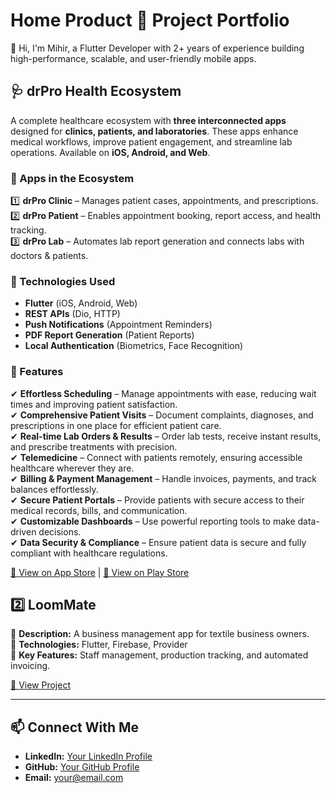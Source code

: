# Home Product 📱 Project Portfolio
👋 Hi, I'm Mihir, a Flutter Developer with 2+ years of experience building high-performance, scalable, and user-friendly mobile apps.

## 🩺 drPro Health Ecosystem

A complete healthcare ecosystem with **three interconnected apps** designed for **clinics, patients, and laboratories**. These apps enhance medical workflows, improve patient engagement, and streamline lab operations. Available on **iOS, Android, and Web**.

### 🚀 Apps in the Ecosystem
1️⃣ **drPro Clinic** – Manages patient cases, appointments, and prescriptions.  
2️⃣ **drPro Patient** – Enables appointment booking, report access, and health tracking.  
3️⃣ **drPro Lab** – Automates lab report generation and connects labs with doctors & patients.  

### 🔧 Technologies Used
- **Flutter** (iOS, Android, Web)
- **REST APIs** (Dio, HTTP)
- **Push Notifications** (Appointment Reminders)
- **PDF Report Generation** (Patient Reports)
- **Local Authentication** (Biometrics, Face Recognition)

### 📌 Features
✔ ****Effortless Scheduling**** – Manage appointments with ease, reducing wait times and improving patient satisfaction.  
✔ ****Comprehensive Patient Visits**** – Document complaints, diagnoses, and prescriptions in one place for efficient patient care.  
✔ ****Real-time Lab Orders & Results**** – Order lab tests, receive instant results, and prescribe treatments with precision.  
✔ ****Telemedicine**** – Connect with patients remotely, ensuring accessible healthcare wherever they are.  
✔ ****Billing & Payment Management**** – Handle invoices, payments, and track balances effortlessly.  
✔ ****Secure Patient Portals**** – Provide patients with secure access to their medical records, bills, and communication.  
✔ ****Customizable Dashboards**** – Use powerful reporting tools to make data-driven decisions.  
✔ ****Data Security & Compliance**** – Ensure patient data is secure and fully compliant with healthcare regulations.  

[🔗 View on App Store](https://apps.apple.com/in/developer/drpro-app-llp/id1760718356)  |  [🔗 View on Play Store](https://play.google.com/store/apps/dev?id=7675011358797900623&hl=en) 




## 2️⃣ LoomMate  
🔹 **Description:** A business management app for textile business owners.  
🔹 **Technologies:** Flutter, Firebase, Provider  
🔹 **Key Features:** Staff management, production tracking, and automated invoicing.  

[🔗 View Project](#)  

---

## 📫 Connect With Me  
- **LinkedIn:** [Your LinkedIn Profile](#)  
- **GitHub:** [Your GitHub Profile](#)  
- **Email:** your@email.com  
